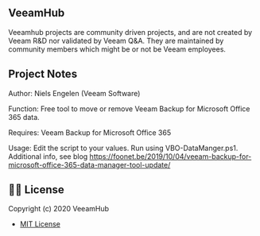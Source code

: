 ## VeeamHub

Veeamhub projects are community driven projects, and are not created by Veeam R&D nor validated by Veeam Q&A. They are maintained by community members which might be or not be Veeam employees.

## Project Notes
Author: Niels Engelen (Veeam Software)

Function: Free tool to move or remove Veeam Backup for Microsoft Office 365 data.

Requires: Veeam Backup for Microsoft Office 365

Usage: Edit the script to your values. Run using VBO-DataManger.ps1. Additional info, see blog https://foonet.be/2019/10/04/veeam-backup-for-microsoft-office-365-data-manager-tool-update/

## 🤝🏾 License
Copyright (c) 2020 VeeamHub

- [MIT License](LICENSE)
